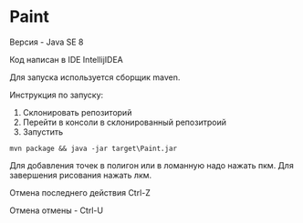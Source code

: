 Paint
===
Версия - Java SE 8

Код написан в IDE IntellijIDEA

Для запуска используется сборщик maven.

Инструкция по запуску:
1. Склонировать репозиторий
2. Перейти в консоли в склонированный репозитроий
3. Запустить 
```
mvn package && java -jar target\Paint.jar
```

Для добавления точек в полигон или в ломанную надо нажать пкм. Для завершения рисования нажать лкм.

Отмена последнего действия Ctrl-Z

Отмена отмены - Ctrl-U